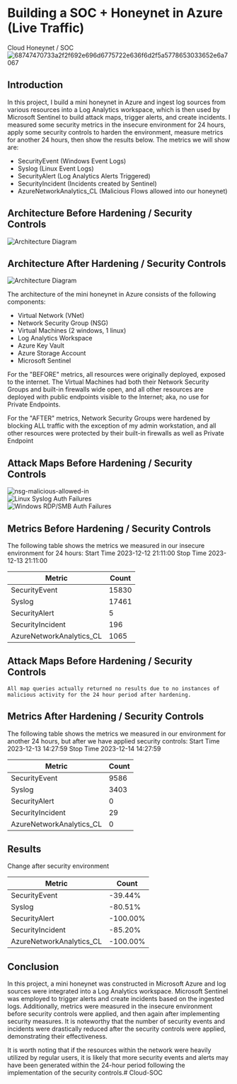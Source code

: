 # Building a SOC + Honeynet in Azure (Live Traffic)
Cloud Honeynet / SOC ![68747470733a2f2f692e696d6775722e636f6d2f5a5778653033652e6a7067](https://github.com/tylanc123/Cloud-SOC/assets/153654738/c9da5e46-a77b-408d-98f5-0c413455c09c)

## Introduction

In this project, I build a mini honeynet in Azure and ingest log sources from various resources into a Log Analytics workspace, which is then used by Microsoft Sentinel to build attack maps, trigger alerts, and create incidents. I measured some security metrics in the insecure environment for 24 hours, apply some security controls to harden the environment, measure metrics for another 24 hours, then show the results below. The metrics we will show are:

- SecurityEvent (Windows Event Logs)
- Syslog (Linux Event Logs)
- SecurityAlert (Log Analytics Alerts Triggered)
- SecurityIncident (Incidents created by Sentinel)
- AzureNetworkAnalytics_CL (Malicious Flows allowed into our honeynet)

## Architecture Before Hardening / Security Controls
![Architecture Diagram](https://i.imgur.com/aBDwnKb.jpg)

## Architecture After Hardening / Security Controls
![Architecture Diagram](https://i.imgur.com/YQNa9Pp.jpg)

The architecture of the mini honeynet in Azure consists of the following components:

- Virtual Network (VNet)
- Network Security Group (NSG)
- Virtual Machines (2 windows, 1 linux)
- Log Analytics Workspace
- Azure Key Vault
- Azure Storage Account
- Microsoft Sentinel

For the "BEFORE" metrics, all resources were originally deployed, exposed to the internet. The Virtual Machines had both their Network Security Groups and built-in firewalls wide open, and all other resources are deployed with public endpoints visible to the Internet; aka, no use for Private Endpoints.

For the "AFTER" metrics, Network Security Groups were hardened by blocking ALL traffic with the exception of my admin workstation, and all other resources were protected by their built-in firewalls as well as Private Endpoint

## Attack Maps Before Hardening / Security Controls

![nsg-malicious-allowed-in](https://github.com/tylanc123/Cloud-SOC/assets/153654738/441d61cc-5643-49f7-86e6-8dcfcc6389eb>)<br>
![Linux Syslog Auth Failures](https://github.com/tylanc123/Cloud-SOC/assets/153654738/ba1ba890-ce19-4a48-b3ec-4129254a95c3>)<br>
![Windows RDP/SMB Auth Failures](https://github.com/tylanc123/Cloud-SOC/assets/153654738/ad4a8e55-5568-420b-be6b-1752e0defb2e>)<br>


## Metrics Before Hardening / Security Controls

The following table shows the metrics we measured in our insecure environment for 24 hours:
Start Time 2023-12-12 21:11:00
Stop Time 2023-12-13 21:11:00

| Metric                   | Count
| ------------------------ | -----
| SecurityEvent            | 15830
| Syslog                   | 17461
| SecurityAlert            | 5
| SecurityIncident         | 196
| AzureNetworkAnalytics_CL | 1065

## Attack Maps Before Hardening / Security Controls

```All map queries actually returned no results due to no instances of malicious activity for the 24 hour period after hardening.```

## Metrics After Hardening / Security Controls

The following table shows the metrics we measured in our environment for another 24 hours, but after we have applied security controls:
Start Time 2023-12-13 14:27:59
Stop Time	2023-12-14 14:27:59

| Metric                   | Count
| ------------------------ | -----
| SecurityEvent            | 9586
| Syslog                   | 3403
| SecurityAlert            | 0
| SecurityIncident         | 29
|AzureNetworkAnalytics_CL  | 0

## Results

Change after security environment

| Metric                   | Count     |
| ------------------------ | --------- |
| SecurityEvent            | -39.44%   |
| Syslog                   | -80.51%   |
| SecurityAlert            | -100.00%  |
| SecurityIncident         | -85.20%   |
| AzureNetworkAnalytics_CL | -100.00%  |



## Conclusion

In this project, a mini honeynet was constructed in Microsoft Azure and log sources were integrated into a Log Analytics workspace. Microsoft Sentinel was employed to trigger alerts and create incidents based on the ingested logs. Additionally, metrics were measured in the insecure environment before security controls were applied, and then again after implementing security measures. It is noteworthy that the number of security events and incidents were drastically reduced after the security controls were applied, demonstrating their effectiveness.

It is worth noting that if the resources within the network were heavily utilized by regular users, it is likely that more security events and alerts may have been generated within the 24-hour period following the implementation of the security controls.# Cloud-SOC
